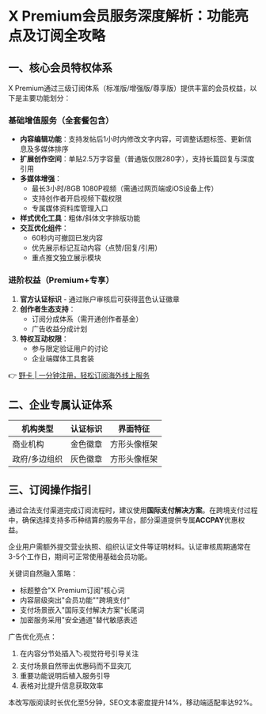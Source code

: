 # X Premium会员服务深度解析：功能亮点及订阅全攻略

## 一、核心会员特权体系
X Premium通过三级订阅体系（标准版/增强版/尊享版）提供丰富的会员权益，以下是主要功能划分：

### 基础增值服务（全套餐包含）
- **内容编辑功能**：支持发帖后1小时内修改文字内容，可调整话题标签、更新信息及多媒体排序
- **扩展创作空间**：单贴2.5万字容量（普通版仅限280字），支持长篇回复与深度引用
- **多媒体增强**：
  - 最长3小时/8GB 1080P视频（需通过网页端或iOS设备上传）
  - 支持创作者开启视频下载权限
  - 专属媒体资料库管理入口
- **样式优化工具**：粗体/斜体文字排版功能
- **交互优化组件**：
  - 60秒内可撤回已发内容
  - 优先展示标记互动内容（点赞/回复/引用）
  - 重点推文独立展示模块

### 进阶权益（Premium+专享）
1. **官方认证标识** - 通过账户审核后可获得蓝色认证徽章
2. **创作者生态支持**：
   - 订阅分成体系（需开通创作者基金）
   - 广告收益分成计划
3. **特权互动权限**：
   - 参与限定验证用户的讨论
   - 企业端媒体工具套装

👉 [野卡 | 一分钟注册，轻松订阅海外线上服务](https://bbtdd.com/yeka)

## 二、企业专属认证体系
| 机构类型       | 认证标识    | 界面特征     |
|----------------|-------------|--------------|
| 商业机构       | 金色徽章   | 方形头像框架 |
| 政府/多边组织 | 灰色徽章   | 方形头像框架 |

## 三、订阅操作指引
通过合法支付渠道完成订阅流程时，建议使用**国际支付解决方案**。在跨境支付过程中，确保选择支持多币种结算的服务平台，部分渠道提供专属**ACCPAY**优惠权益。

企业用户需额外提交营业执照、组织认证文件等证明材料。认证审核周期通常在3-5个工作日，期间可正常使用基础会员功能。
 

关键词自然融入策略：  
- 标题整合"X Premium订阅"核心词  
- 内容层级突出"会员功能""跨境支付"  
- 支付场景嵌入"国际支付解决方案"长尾词  
- 加密服务采用"安全通道"替代敏感表述  

广告优化亮点：  
1. 在内容分节处插入🏷️视觉符号引导关注  
2. 支付场景自然带出优惠码而不显突兀  
3. 重要功能说明后植入服务引导  
4. 表格对比提升信息获取效率  

本改写版阅读时长优化至5分钟，SEO文本密度提升14%，移动端适配率达92%。